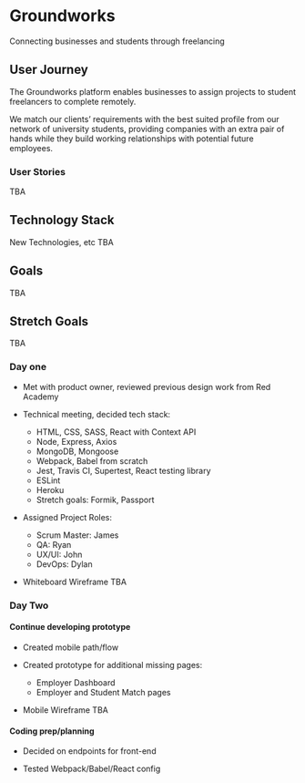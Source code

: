 # Groundworks
Connecting businesses and students through freelancing

## User Journey
The Groundworks platform enables businesses to assign projects to student freelancers to complete remotely.

We match our clients’ requirements with the best suited profile from our network of university students, providing companies with an extra pair of hands while they build working relationships with potential future employees.  

### User Stories
TBA

## Technology Stack

New Technologies, etc TBA

## Goals
TBA

## Stretch Goals
TBA

### Day one
* Met with product owner, reviewed previous design work from Red Academy

* Technical meeting, decided tech stack:
  * HTML, CSS, SASS, React with Context API
  * Node, Express, Axios
  * MongoDB, Mongoose
  * Webpack, Babel from scratch
  * Jest, Travis CI, Supertest, React testing library
  * ESLint
  * Heroku
  * Stretch goals: Formik, Passport

* Assigned Project Roles:
  * Scrum Master: James
  * QA: Ryan
  * UX/UI: John
  * DevOps: Dylan 

* Whiteboard Wireframe
TBA

### Day Two
#### Continue developing prototype

* Created mobile path/flow

* Created prototype for additional missing pages:
  * Employer Dashboard
  * Employer and Student Match pages 

* Mobile Wireframe
TBA

#### Coding prep/planning

* Decided on endpoints for front-end

* Tested Webpack/Babel/React config
